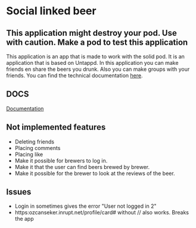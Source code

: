 # Social linked beer

## This application might destroy your pod. Use with caution. Make a pod to test this application


This application is an app that is made to work with the solid pod. It is an application that is based on Untappd. 
In this application you can make friends en share the beers you drunk. Also you can make groups with your friends. You can find the technical documentation [here](./docs/Technical%20documentation.md).

## DOCS
[Documentation](docs) 

## Not implemented features
- Deleting friends
- Placing comments
- Placing like
- Make it possible for brewers to log in.
- Make it that the user can find beers brewed by brewer.
- Make it possible for the brewer to look at the reviews of the beer.

## Issues
 - Login in sometimes gives the error "User not logged in 2"
 - https:ozcanseker.inrupt.net/profile/card# without // also works. Breaks the app